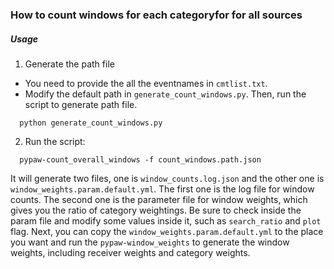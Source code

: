 ### How to count windows for each categoryfor for all sources


##### Usage

1. Generate the path file
  * You need to provide the all the eventnames in `cmtlist.txt`.
  * Modify the default path in `generate_count_windows.py`.
  Then, run the script to generate path file.

  ```
    python generate_count_windows.py
  ```

2. Run the script:
  ```
    pypaw-count_overall_windows -f count_windows.path.json
  ```
  It will generate two files, one is `window_counts.log.json` and the other one is `window_weights.param.default.yml`. The first one is the log file for window counts. The second one is the parameter file for window weights, which gives you the ratio of category weightings. Be sure to check inside the param file and modify some values inside it, such as `search_ratio` and `plot` flag.
  Next, you can copy the `window_weights.param.default.yml` to the place you want and run the `pypaw-window_weights` to generate the window weights, including receiver weights and category weights.
